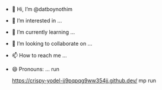 - 👋 Hi, I’m @datboynothim
- 👀 I’m interested in ...
- 🌱 I’m currently learning ...
- 💞️ I’m looking to collaborate on ...
- 📫 How to reach me ...
- 😄 Pronouns: ...
run


  https://crispy-yodel-jj9pqpqg9ww354jj.github.dev/
  mp run

  

<!---
datboynothim/datboynothim is a ✨ special ✨ repository because its `README.md` (this file) appears on your GitHub profile.
You can click the Preview link to take a look at your changes.
--->
